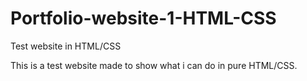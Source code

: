 # Portfolio-website-1-HTML-CSS
Test website in HTML/CSS

This is a test website made to show what i can do in pure HTML/CSS.



